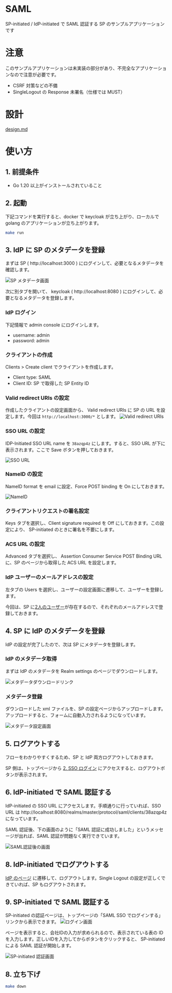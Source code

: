 # SAML
SP-initiated / IdP-initiated で SAML 認証する SP のサンプルアプリケーションです

# 注意
このサンプルアプリケーションは未実装の部分があり、不完全なアプリケーションなので注意が必要です。

- CSRF 対策などの不備
- SingleLogout の Response 未署名（仕様では MUST）

# 設計
[design.md](https://github.com/ksrnnb/saml-impl/blob/main/design.md)

# 使い方

## 1. 前提条件
- Go 1.20 以上がインストールされていること

## 2. 起動
下記コマンドを実行すると、docker で keycloak が立ち上がり、ローカルで golang のアプリケーションが立ち上がります。

```bash
make run
```

## 3. IdP に SP のメタデータを登録
まずは SP ( http://localhost:3000 ) にログインして、必要となるメタデータを確認します。

![SP メタデータ画面](https://user-images.githubusercontent.com/48155865/233210659-15f6b24e-e879-470f-a31a-3922fff65f25.png)


次に別タブを開いて、 keycloak ( http://localhost:8080 ) にログインして、必要となるメタデータを登録します。


### IdP ログイン
下記情報で admin console にログインします。

- username: admin
- password: admin

### クライアントの作成
Clients > Create client でクライアントを作成します。

- Client type: SAML
- Client ID: SP で取得した SP Entity ID

### Valid redirect URIs の設定
作成したクライアントの設定画面から、 Valid redirect URIs に SP の URL を設定します。今回は `http://localhost:3000/*` とします。
![Valid redirect URIs](https://user-images.githubusercontent.com/48155865/233211085-736267b9-24c4-40bd-bcc6-e4f58a6e6477.png)

### SSO URL の設定
IDP-Initiated SSO URL name を `38azqp4z` にします。すると、SSO URL が下に表示されます。ここで Save ボタンを押しておきます。

![SSO URL](https://user-images.githubusercontent.com/48155865/233210971-0852285a-8dd5-4e37-8f26-67062fd21164.png)


### NameID の設定
NameID format を email に設定、Force POST binding を On にしておきます。

![NameID](https://user-images.githubusercontent.com/48155865/233211385-4e30eac7-6ec0-4e42-a961-420bda21fabb.png)

### クライアントリクエストの署名設定
Keys タブを選択し、Client signature required を Off にしておきます。この設定により、 SP-initiated のときに署名を不要にします。

### ACS URL の設定
Advanced タブを選択し、 Assertion Consumer Service POST Binding URL に、SP のページから取得した ACS URL を設定します。

### IdP ユーザーのメールアドレスの設定
左タブの Users を選択し、ユーザーの設定画面に遷移して、ユーザーを登録します。

今回は、SP に[2人のユーザー](https://github.com/ksrnnb/saml-impl/blob/2f6d33898c1eedd37e0c7d8023c4a8c5563a96ef/model/user.go#L5-L11)が存在するので、それぞれのメールアドレスで登録しておきます。

## 4. SP に IdP のメタデータを登録
IdP の設定が完了したので、次は SP にメタデータを登録します。

### IdP のメタデータ取得
まずは IdP のメタデータを Realm settings のページでダウンロードします。

![メタデータダウンロードリンク](https://user-images.githubusercontent.com/48155865/202046891-6cb65962-2f36-442f-bb5e-30658eedf144.png)

### メタデータ登録
ダウンロードした xml ファイルを、SP の設定ページからアップロードします。アップロードすると、フォームに自動入力されるようになっています。

![メタデータ設定画面](https://user-images.githubusercontent.com/48155865/202049355-5959d732-c0d2-4a58-9a69-ef25bea09351.png)

## 5. ログアウトする
フローをわかりやすくするため、SP と IdP 両方ログアウトしておきます。

SP 側は、トップページから [2. SSO ログイン](http://localhost:3000/ssologin) にアクセスすると、ログアウトボタンが表示されます。

## 6. IdP-initiated で SAML 認証する
IdP-initiated の SSO URL にアクセスします。手順通りに行っていれば、SSO URL は http://localhost:8080/realms/master/protocol/saml/clients/38azqp4z になっています。

SAML 認証後、下の画面のように「SAML 認証に成功しました」というメッセージが出れば、SAML 認証が問題なく実行できています。

![SAML認証後の画面](https://user-images.githubusercontent.com/48155865/233212172-290d5b69-a97c-4d0d-a857-d1aecc4478a2.png)

## 8. IdP-initiated でログアウトする
[IdP のページ](http://localhost:8080/admin/master/console) に遷移して、ログアウトします。Single Logout の設定が正しくできていれば、SP もログアウトされます。

## 9. SP-initiated で SAML 認証する

SP-initiated の認証ページは、トップページの「SAML SSO でログインする」リンクから表示できます。
![ログイン画面](https://user-images.githubusercontent.com/48155865/234134503-760f3cb5-43a8-412c-aa18-688c764f2151.png)

ページを表示すると、会社IDの入力が求められるので、表示されている表の ID を入力します。正しいIDを入力してからボタンをクリックすると、 SP-initiated による SAML 認証が開始します。

![SP-initiated 認証画面](https://user-images.githubusercontent.com/48155865/234134609-38db58f6-6f56-4628-83e4-f7c1b4ad34be.png)

## 8. 立ち下げ

```bash
make down
```

